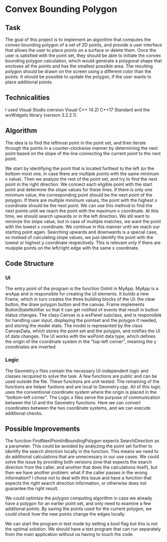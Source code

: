 # Convex Bounding Polygon

## Task

The goal of this project is to implement an algorithm that computes the convex bounding polygon of a set of 2D points, and provide a user interface that allows the user to place points on a surface or delete them. Once the user is satisfied with the point set, they should be able to initiate the convex bounding polygon calculation, which would generate a polygonal shape that encloses all the points and has the smallest possible area. The resulting polygon should be drawn on the screen using a different color than the points. It should be possible to update the polygon, if the user wants to place additional points.

## Technicalities

I used Visual Studio (version Visual C++ 14.2) C++17 Standard and the wxWidgets library (version 3.2.2.1).

## Algorithm

The idea is to find the leftmost point in the point set, and then iterate through the points in a counter-clockwise manner by determining the next point based on the slope of the line connecting the current point to the next point.

We start by identifying the point that is located furthest to the left (or the bottom-most one, in case there are multiple points with the same minimum x value). Then we analyze the rest of the point set, and try to find the next point in the right direction. We connect each eligible point with the start point and determine the slope values for these lines. If there is only one minimum value, the corresponding point should be the next point of the polygon. If there are multiple minimum values, the point with the highest x coordinate should be the next point. We can use this method to find the next points until we reach the point with the maximum x coordinate. At this time, we should search upwards or in the left direction. We stil want to minimze the slope value, but in case of multiple matches, we want the point with the lowest x coordinate. We continue in this manner until we reach our starting point again. Searching upwards and downwards is a special case, so instead of calculating slope values, we just identify the point with the lowest or highest y coordinate respectively. This is relevant only if there are mulpiple points on the left/right edge with the same x coordinate.

## Code Structure

### UI

The entry point of the program is the function OnInit in MyApp. MyApp is a wxApp and is responsible for creating the UI elements. It builds a new Frame, which in turn creates the three building blocks of the UI: the clear button, the draw polygon button and the canvas. Frame implements ButtonStateNotifier so that it can get notified of events that result in button status changes. The class Canvas is a wxPanel subclass, and is responsible for handling user input, displaying the pointset and the polygon if needed, and storing the model state. The model is represented by the class CanvasData, which stores the point set and the polygon, and notifies the UI of data changes. The UI works with the wxPoint data type, which defines the origin of the coordinate system in the "top-left corner", meaning the y coordinates are inverted.

### Logic

The Geometry.x files contain the necessary UI-independent logic and classes recquired to solve the task. A few functions are public and can be used outside the file. These functions are unit-tested. The remaining of the functions are helper funtions and are local to Geometry.cpp. All of this logic uses the conventional coordinate system where the origin is placed in the "bottom-left corner". The Logic.x files serve the purpose of communication between the UI and the Geometry functions. Here we can convert coordinates between the two coordinate systems, and we can execute additional checks.

## Possible Improvements

The function FindNextPointInBoundingPolygon expects SearchDirection as a parameter. This could be avoided by analyzing the point set further to identify the search direction locally in the function. This means we need to do additional calculations that are unnecessary in our use cases. We could solve the issue by providing both versions (one that expects the search direction from the caller, and another that does the calculations itself), but then we have another problem: what if the caller passes in the wrong information? I chose not to deal with this issue and have a function that expects the right search direction information, or otherwise does not guarantee the right result.

We could optimize the polygon computing algorithm in case we already have a polygon for an earlier point set, and only need to examine a few additional points. By saving the points used for the current polygon, we could check how the new points change the edges locally.

We can start the program in test mode by setting a bool flag but this is not the optimal solution. We should have a test program that can run separately from the main application without us having to touch the code.
